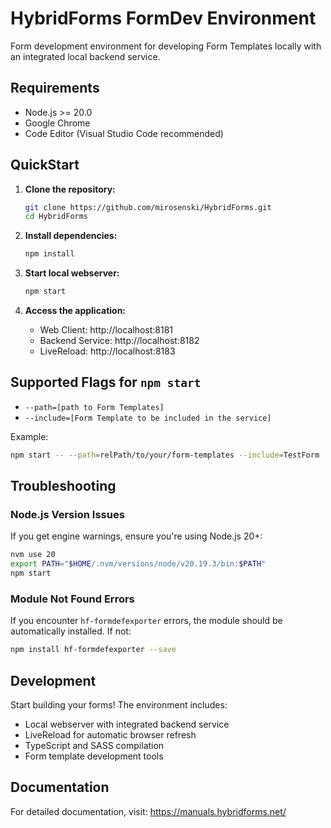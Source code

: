 # HybridForms FormDev Environment

Form development environment for developing Form Templates locally with an integrated local backend service.

## Requirements

- Node.js >= 20.0
- Google Chrome
- Code Editor (Visual Studio Code recommended)

## QuickStart

1. **Clone the repository:**
   ```bash
   git clone https://github.com/mirosenski/HybridForms.git
   cd HybridForms
   ```

2. **Install dependencies:**
   ```bash
   npm install
   ```

3. **Start local webserver:**
   ```bash
   npm start
   ```

4. **Access the application:**
   - Web Client: http://localhost:8181
   - Backend Service: http://localhost:8182
   - LiveReload: http://localhost:8183

## Supported Flags for `npm start`

- `--path=[path to Form Templates]`
- `--include=[Form Template to be included in the service]`

Example:
```bash
npm start -- --path=relPath/to/your/form-templates --include=TestForm
```

## Troubleshooting

### Node.js Version Issues
If you get engine warnings, ensure you're using Node.js 20+:
```bash
nvm use 20
export PATH="$HOME/.nvm/versions/node/v20.19.3/bin:$PATH"
npm start
```

### Module Not Found Errors
If you encounter `hf-formdefexporter` errors, the module should be automatically installed. If not:
```bash
npm install hf-formdefexporter --save
```

## Development

Start building your forms! The environment includes:
- Local webserver with integrated backend service
- LiveReload for automatic browser refresh
- TypeScript and SASS compilation
- Form template development tools

## Documentation

For detailed documentation, visit: https://manuals.hybridforms.net/ 